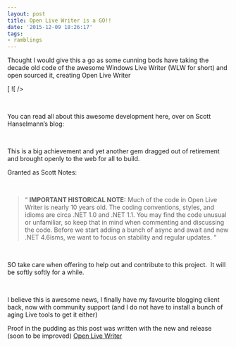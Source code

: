 ```yaml
---
layout: post
title: Open Live Writer is a GO!!
date: '2015-12-09 18:26:17'
tags:
- ramblings
---
```


Thought I would give this a go as some cunning bods have taking the decade old code of the awesome Windows Live Writer (WLW for short) and open sourced it, creating Open Live Writer

[ ![ /></a></p>
<p> </p>
<p>You can read all about this awesome development here, over on Scott Hanselmann’s blog:</p>
<p><a title=](http://www.hanselman.com/blog/content/binary/Windows-Live-Writer/Announcing-Open-Live-Writer---An-Open-So_126D3/openlivewriter-purpleheader_f6470329-c239-4f06-b466-805d65b9bd70.png)http://www.hanselman.com/blog/AnnouncingOpenLiveWriterAnOpenSourceForkOfWindowsLiveWriter.aspx](http://openlivewriter.org/)

&nbsp;

This is a big achievement and yet another gem dragged out of retirement and brought openly to the web for all to build.

Granted as Scott Notes:

&nbsp;

> “ **IMPORTANT HISTORICAL NOTE:** Much of the code in Open Live Writer is nearly 10 years old. The coding conventions, styles, and idioms are circa .NET 1.0 and .NET 1.1. You may find the code unusual or unfamiliar, so keep that in mind when commenting and discussing the code. Before we start adding a bunch of async and await and new .NET 4.6isms, we want to focus on stability and regular updates. “

&nbsp;

SO take care when offering to help out and contribute to this project.&nbsp; It will be softly softly for a while.

&nbsp;

I believe this is awesome news, I finally have my favourite blogging client back, now with community support (and I do not have to install a bunch of aging Live tools to get it either)

Proof in the pudding as this post was written with the new and release (soon to be improved) [Open Live Writer](https://github.com/OpenLiveWriter/OpenLiveWriter)

